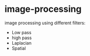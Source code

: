 # image-processing

image processing using different filters:
- Low pass
- high pass
- Laplacian
- Spatial

